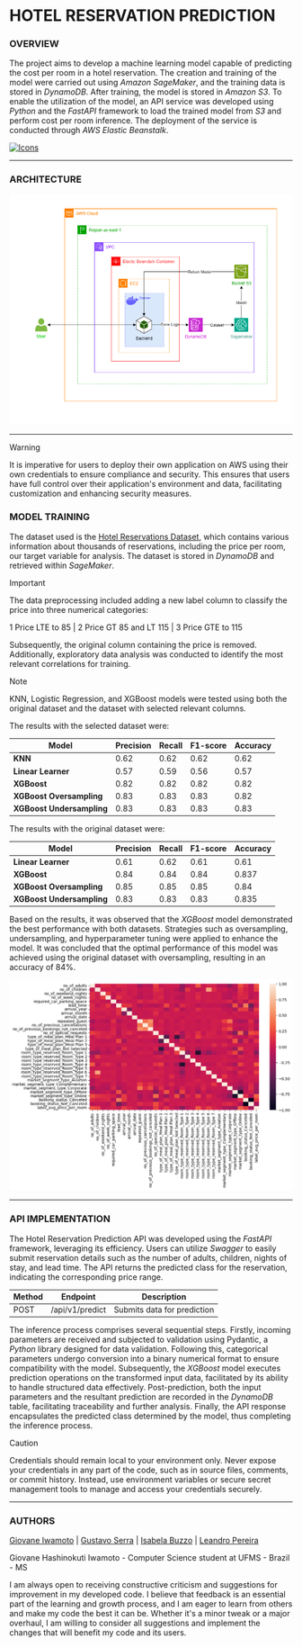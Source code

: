 # HOTEL RESERVATION PREDICTION

### **OVERVIEW**

The project aims to develop a machine learning model capable of predicting the cost per room in a hotel reservation. The creation and training of the model were carried out using _Amazon SageMaker_, and the training data is stored in _DynamoDB_. After training, the model is stored in _Amazon S3_. To enable the utilization of the model, an API service was developed using _Python_ and the _FastAPI_ framework to load the trained model from _S3_ and perform cost per room inference. The deployment of the service is conducted through _AWS Elastic Beanstalk_.

[![Icons](https://skillicons.dev/icons?i=aws,py,dynamodb,sklearn,docker,fastapi,postman&theme=dark)](https://skillicons.dev)

---

### **ARCHITECTURE**

![alt text](docs/architecture.png)

---

> [!WARNING]
> It is imperative for users to deploy their own application on AWS using their own credentials to ensure compliance and security. This ensures that users have full control over their application's environment and data, facilitating customization and enhancing security measures.

### **MODEL TRAINING**

The dataset used is the [Hotel Reservations Dataset](https://www.kaggle.com/datasets/ahsan81/hotel-reservations-classification-dataset), which contains various information about thousands of reservations, including the price per room, our target variable for analysis. The dataset is stored in _DynamoDB_ and retrieved within _SageMaker_.

> [!IMPORTANT]
> The data preprocessing included adding a new label column to classify the price into three numerical categories:
>
> $1$ Price LTE to $85$ | $2$ Price GT $85$ and LT $115$ | $3$ Price GTE to $115$

Subsequently, the original column containing the price is removed. Additionally, exploratory data analysis was conducted to identify the most relevant correlations for training.

> [!NOTE]
> KNN, Logistic Regression, and XGBoost models were tested using both the original dataset and the dataset with selected relevant columns.

The results with the selected dataset were:

| Model                     | Precision | Recall | F1-score | Accuracy |
| ------------------------- | --------- | ------ | -------- | -------- |
| **KNN**                   | $0.62$    | $0.62$ | $0.62$   | $0.62$   |
| **Linear Learner**        | $0.57$    | $0.59$ | $0.56$   | $0.57$   |
| **XGBoost**               | $0.82$    | $0.82$ | $0.82$   | $0.82$   |
| **XGBoost Oversampling**  | $0.83$    | $0.83$ | $0.83$   | $0.82$   |
| **XGBoost Undersampling** | $0.83$    | $0.83$ | $0.83$   | $0.83$   |

The results with the original dataset were:

| Model                     | Precision | Recall | F1-score | Accuracy |
| ------------------------- | --------- | ------ | -------- | -------- |
| **Linear Learner**        | $0.61$    | $0.62$ | $0.61$   | $0.61$   |
| **XGBoost**               | $0.84$    | $0.84$ | $0.84$   | $0.837$  |
| **XGBoost Oversampling**  | $0.85$    | $0.85$ | $0.85$   | $0.84$   |
| **XGBoost Undersampling** | $0.83$    | $0.83$ | $0.83$   | $0.835$  |

Based on the results, it was observed that the _XGBoost_ model demonstrated the best performance with both datasets. Strategies such as oversampling, undersampling, and hyperparameter tuning were applied to enhance the model. It was concluded that the optimal performance of this model was achieved using the original dataset with oversampling, resulting in an accuracy of $84$%.

![alt text](/docs/heatmap.png)

---

### **API IMPLEMENTATION**

The Hotel Reservation Prediction API was developed using the _FastAPI_ framework, leveraging its efficiency. Users can utilize _Swagger_ to easily submit reservation details such as the number of adults, children, nights of stay, and lead time. The API returns the predicted class for the reservation, indicating the corresponding price range.

| Method | Endpoint        | Description                 |
| ------ | --------------- | --------------------------- |
| POST   | /api/v1/predict | Submits data for prediction |

The inference process comprises several sequential steps. Firstly, incoming parameters are received and subjected to validation using Pydantic, a _Python_ library designed for data validation. Following this, categorical parameters undergo conversion into a binary numerical format to ensure compatibility with the model. Subsequently, the _XGBoost_ model executes prediction operations on the transformed input data, facilitated by its ability to handle structured data effectively. Post-prediction, both the input parameters and the resultant prediction are recorded in the _DynamoDB_ table, facilitating traceability and further analysis. Finally, the API response encapsulates the predicted class determined by the model, thus completing the inference process.

> [!CAUTION]
> Credentials should remain local to your environment only. Never expose your credentials in any part of the code, such as in source files, comments, or commit history. Instead, use environment variables or secure secret management tools to manage and access your credentials securely.

---

### **AUTHORS**

[Giovane Iwamoto](https://github.com/GiovaneIwamoto) | [Gustavo Serra](https://github.com/GustavoSVasconcelos) | [Isabela Buzzo](https://github.com/isabelabuzzo) | [Leandro Pereira](https://github.com/leojgpereira)

Giovane Hashinokuti Iwamoto - Computer Science student at UFMS - Brazil - MS

I am always open to receiving constructive criticism and suggestions for improvement in my developed code. I believe that feedback is an essential part of the learning and growth process, and I am eager to learn from others and make my code the best it can be. Whether it's a minor tweak or a major overhaul, I am willing to consider all suggestions and implement the changes that will benefit my code and its users.
